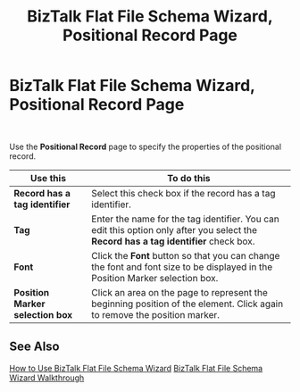 ﻿---
title: BizTalk Flat File Schema Wizard, Positional Record Page
TOCTitle: BizTalk Flat File Schema Wizard, Positional Record Page
ms:assetid: 56aa5658-04e8-4dee-82e2-5471746a919e
ms:mtpsurl: https://msdn.microsoft.com/en-us/library/Aa560250(v=BTS.80)
ms:contentKeyID: 51528153
ms.date: 08/30/2017
mtps_version: v=BTS.80
f1_keywords:
- bts10.ffwizard.positional
---

# BizTalk Flat File Schema Wizard, Positional Record Page

 

Use the **Positional Record** page to specify the properties of the positional record.

<table>
<thead>
<tr class="header">
<th>Use this</th>
<th>To do this</th>
</tr>
</thead>
<tbody>
<tr class="odd">
<td><strong>Record has a tag identifier</strong></td>
<td>Select this check box if the record has a tag identifier.</td>
</tr>
<tr class="even">
<td><strong>Tag</strong></td>
<td>Enter the name for the tag identifier. You can edit this option only after you select the <strong>Record has a tag identifier</strong> check box.</td>
</tr>
<tr class="odd">
<td><strong>Font</strong></td>
<td>Click the <strong>Font</strong> button so that you can change the font and font size to be displayed in the Position Marker selection box.</td>
</tr>
<tr class="even">
<td><strong>Position Marker selection box</strong></td>
<td>Click an area on the page to represent the beginning position of the element. Click again to remove the position marker.</td>
</tr>
</tbody>
</table>


## See Also

[How to Use BizTalk Flat File Schema Wizard](https://msdn.microsoft.com/en-us/library/aa577936\(v=bts.80\))  
[BizTalk Flat File Schema Wizard Walkthrough](https://msdn.microsoft.com/en-us/library/aa577613\(v=bts.80\))

